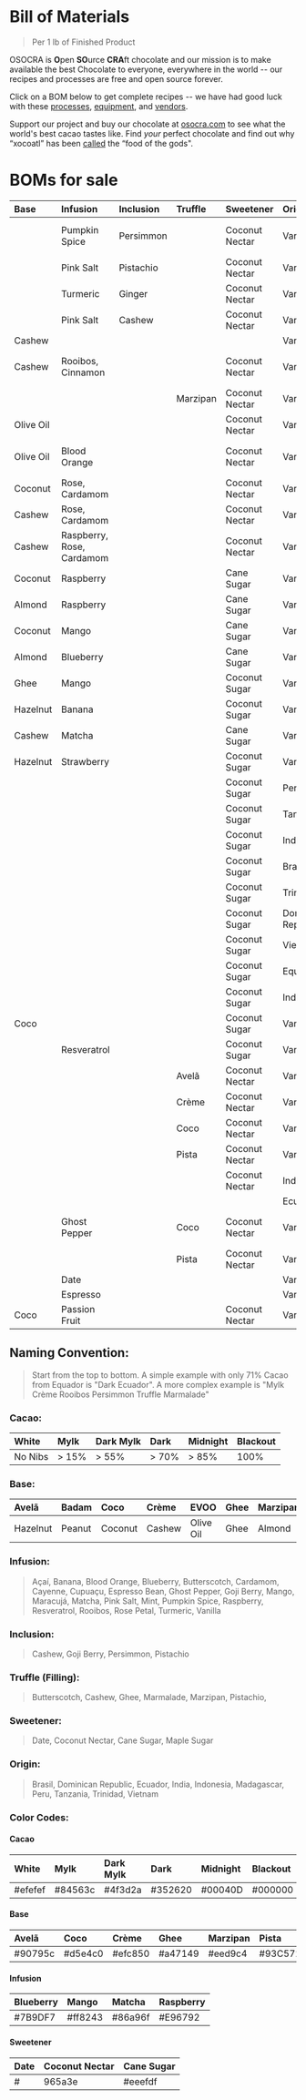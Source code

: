 # Bill of Materials
> Per 1 lb of Finished Product

OSOCRA is **O**pen **SO**urce **CRA**ft chocolate and our mission is to make available the best Chocolate to everyone, everywhere in the world -- our recipes and processes are free and open source forever.

Click on a BOM below to get complete recipes -- we have had good luck with these [processes](operations), [equipment](resources), and [vendors](vendors).

Support our project and buy our chocolate at [osocra.com](https://osocra.com) to see what the world's best cacao tastes like. Find *your* perfect chocolate and find out why “xocoatl” has been [called](https://historydaily.org/chocolate-food-of-the-gods) the “food of the gods".

# BOMs for sale

| Base      | Infusion      | Inclusion | Truffle  | Sweetener      | Origin             | Cacao     | Name                    |                         |
| :---      | :---          | :---      | :---     | :---           | :---               | ---:      | :---                    | :---                    |
|           | Pumpkin Spice | Persimmon |          | Coconut Nectar | Varies             | Dark      | Pumpkin Spice Persimmon |[21102514](2021/10/25/14)|
|           | Pink Salt     | Pistachio |          | Coconut Nectar | Varies             | Dark      | Pink Salt Pistachio     |[21110110](2021/11/01/10)|
|           | Turmeric      | Ginger    |          | Coconut Nectar | Varies             | Dark      | Turmeric Ginger         |[21110111](2021/11/01/11)|
|           | Pink Salt     | Cashew    |          | Coconut Nectar | Varies             | Dark      | Pink Salt Cashew        |[21110308](2021/11/03/08)|
| Cashew    |               |           |          |                | Varies             | Dark      | Crème                   |[21110712](2021/11/07/12)|
| Cashew    | Rooibos, Cinnamon |       |          | Coconut Nectar | Varies             | Mylk      | Crème Cinnamon Rooibos  |[21110916](2021/11/09/16)|
|           |               |           | Marzipan | Coconut Nectar | Varies             | Dark      | Truffle Marzipan        |[21112911](2021/11/29/11)|
| Olive Oil |               |           |          | Coconut Nectar | Varies             | Dark      | EVOO                    |[21121510](2021/12/15/10)|
| Olive Oil | Blood Orange  |           |          | Coconut Nectar | Varies             | Dark      | EVOO Blood Orange       |[21121816](2021/12/18/16)|
| Coconut   | Rose, Cardamom|           |          | Coconut Nectar | Varies             | Dark      | Coco Rose               |[22011215](2022/01/12/15)|
| Cashew    | Rose, Cardamom|           |          | Coconut Nectar | Varies             | Mylk | Crème Rose              |[22011216](2022/01/12/16)|
| Cashew    | Raspberry, Rose, Cardamom ||         | Coconut Nectar | Varies             | White     | Crème Raspberry Rose    |[22011217](2022/01/12/17)|
| Coconut   | Raspberry     |           |          | Cane Sugar     | Varies             | White     | Coco Raspberry          |[22011512](2022/01/15/12)|
| Almond    | Raspberry     |           |          | Cane Sugar     | Varies             | White     | Marzipan Raspberry      |[22011513](2022/01/15/13)|
| Coconut   | Mango         |           |          | Cane Sugar     | Varies             | White     | Coco Mango              |[22011708](2022/01/17/08)|
| Almond    | Blueberry     |           |          | Cane Sugar     | Varies             | White     | Marzipan Blueberry      |[22011709](2022/01/17/09)|
| Ghee      | Mango         |           |          | Coconut Sugar  | Varies             | Dark Mylk | Ghee Mango              |[22012812](2022/01/28/12)|
| Hazelnut  | Banana        |           |          | Coconut Sugar  | Varies             | Mylk      | Avelã Banana            |[22012813](2022/01/28/13)|
| Cashew    | Matcha        |           |          | Cane Sugar     | Varies             | White     | Crème Matcha            |[22012814](2022/01/28/14)|
| Hazelnut  | Strawberry    |           |          | Coconut Sugar  | Varies             | Mylk      | Avelã Strawberry        |[22013110](2022/01/31/10)|
|           |               |           |          | Coconut Sugar  | Peru               | Dark      | Peru                    |[22020915](2022/02/09/15)|
|           |               |           |          | Coconut Sugar  | Tanzania           | Dark      | Tanzania                |[22020916](2022/02/09/16)|
|           |               |           |          | Coconut Sugar  | India              | Dark      | India                   |[22021315](2022/02/13/15)|
|           |               |           |          | Coconut Sugar  | Brasil             | Dark      | Brasil                  |[22021316](2022/02/13/16)|
|           |               |           |          | Coconut Sugar  | Trinidad           | Dark      | Trinidad                |[22021317](2022/02/13/17)|
|           |               |           |          | Coconut Sugar  | Dominican Republic | Dark      | Dominican Republic      |[22021318](2022/02/13/18)|
|           |               |           |          | Coconut Sugar  | Vietnam            | Dark      | Vietnam                 |[22021319](2022/02/13/19)|
|           |               |           |          | Coconut Sugar  | Equador            | Dark      | Equador                 |[22021320](2022/02/13/20)|
|           |               |           |          | Coconut Sugar  | Indonesia          | Dark      | Indonesia               |[22021321](2022/02/13/21)|
|  Coco     |               |           |          | Coconut Sugar  | Varies             | Dark      | Coco                    |[22021322](2022/02/13/22)|
|           |  Resveratrol  |           |          | Coconut Sugar  | Varies             | Dark      | Resveratrol             |[22021323](2022/02/13/23)|
|           |               |           | Avelã    | Coconut Nectar | Varies             | Dark      | Truffle Avelã           |[22021712](2022/02/17/12)|
|           |               |           | Crème    | Coconut Nectar | Varies             | Dark      | Truffle Crème           |[22021713](2022/02/17/13)|
|           |               |           | Coco     | Coconut Nectar | Varies             | Dark      | Truffle Coco            |[22021714](2022/02/17/14)|
|           |               |           | Pista    | Coconut Nectar | Varies             | Dark      | Truffle Pista           |[22021715](2022/02/17/15)|
|           |               |           |          | Coconut Nectar | Indonesia          | Midnight  | Indonesia               |[22022810](2022/02/28/10)|
|           |               |           |          |                | Ecuador            | Blackout  | Ecuador                 |[22022811](2022/02/28/11)|
|           | Ghost Pepper  |           | Coco     | Coconut Nectar | Varies             | Dark      | Coco Ghost Pepper       |[22030415](2022/03/04/15)|
|           |               |           | Pista    | Coconut Nectar | Varies             | Dark      | Pista                   |[22030416](2022/03/04/16)|
|           | Date          |           |          |                | Varies             | Dark      | Date                    |[22042114](2022/04/21/14)|
|           | Espresso      |           |          |                | Varies             | Dark      | Espresso                |[22042115](2022/04/21/15)|
|Coco       | Passion Fruit |           |     | Coconut Nectar      | Varies             | Dark Mylk | Passion Fruit           |[22111413](2022/11/14/13)|

## Naming Convention:
> Start from the top to bottom. A simple example with only 71% Cacao from Equador is "Dark Ecuador". A more complex example is "Mylk Crème Rooibos Persimmon Truffle Marmalade"

### Cacao:

| White    | Mylk    | Dark Mylk | Dark   |  Midnight  | Blackout |
| :---     | :---    | :---      | :---   |  :---      | :---     |
| No Nibs  | > 15%   | > 55%     | > 70%  |  > 85%     | 100%     |

### Base:

| Avelã    | Badam  | Coco     | Crème     | EVOO      | Ghee  | Marzipan  | Pecã  | Pista
| :---     | :---   | :---     | :---      | :---      | :---  | :---      | :---  | :---  
| Hazelnut | Peanut | Coconut  | Cashew    | Olive Oil | Ghee  | Almond    | Pecan | Pistachio

### Infusion:
>  Açaí, Banana, Blood Orange, Blueberry, Butterscotch, Cardamom, Cayenne, Cupuaçu, Espresso Bean, Ghost Pepper, Goji Berry, Mango, Maracujá, Matcha, Pink Salt, Mint, Pumpkin Spice, Raspberry, Resveratrol, Rooibos, Rose Petal, Turmeric, Vanilla

### Inclusion:
> Cashew, Goji Berry, Persimmon, Pistachio

### Truffle (Filling):
> Butterscotch, Cashew, Ghee, Marmalade, Marzipan, Pistachio,

### Sweetener:
> Date, Coconut Nectar, Cane Sugar, Maple Sugar

### Origin:
> Brasil, Dominican Republic, Ecuador, India, Indonesia, Madagascar, Peru, Tanzania, Trinidad, Vietnam 

### Color Codes:

#### Cacao

| White    | Mylk    | Dark Mylk | Dark    | Midnight | Blackout |
| :---     | :---    | :---      | :---    | :---     | :---     |
| #efefef  | #84563c |  #4f3d2a  | #352620 | #00040D  | #000000  |

#### Base

Avelã   | Coco    | Crème    | Ghee     | Marzipan  | Pista    
:---    | :---    |  :---    | :---     | :---      | :---     
#90795c | #d5e4c0 | #efc850  | #a47149  | #eed9c4   | #93C572  

#### Infusion

| Blueberry | Mango   | Matcha  | Raspberry |
| :---      | :---    | :---    | :---      |
| #7B9DF7   | #ff8243 | #86a96f | #E96792   |

#### Sweetener

| Date | Coconut Nectar | Cane Sugar | 
| :--- | :---           | :---       | 
| #    | 965a3e         | #eeefdf    |  
